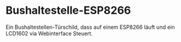 # Bushaltestelle-ESP8266
Ein Bushaltestellen-Türschild, dass auf einem ESP8266 läuft und ein LCD1602 via Webinterface Steuert.

